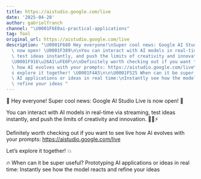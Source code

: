 ```yaml
---
title: https://aistudio.google.com/live
date: '2025-04-28'
author: gabrielfranch
channel: "\U0001F6E0ai-practical-applications"
tag: Tool
original_url: https://aistudio.google.com/live
description: "\U0001F680 Hey everyone!\nSuper cool news: Google AI Studio Live is\
  \ now open! \U0001F389\n\nYou can interact with AI models in real-time via streaming,\
  \ test ideas instantly, and push the limits of creativity and innovation. \U0001F3A8\
  \U0001F916\u26A1\uFE0F\n\nDefinitely worth checking out if you want to see live\
  \ how AI evolves with your prompts: https://aistudio.google.com/live\n\nLet\u2019\
  s explore it together! \U0001F4A5\n\n\U0001F525 When can it be super useful?\nPrototyping\
  \ AI applications or ideas in real time:\nInstantly see how the model reacts and\
  \ refine your ideas "
---
```


🚀 Hey everyone!
Super cool news: Google AI Studio Live is now open! 🎉

You can interact with AI models in real-time via streaming, test ideas instantly, and push the limits of creativity and innovation. 🎨🤖⚡️

Definitely worth checking out if you want to see live how AI evolves with your prompts: https://aistudio.google.com/live

Let’s explore it together! 💥

🔥 When can it be super useful?
Prototyping AI applications or ideas in real time:
Instantly see how the model reacts and refine your ideas 